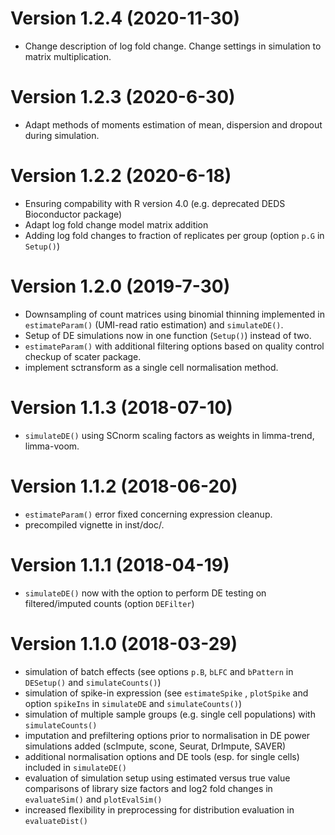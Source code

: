 # Version 1.2.4 (2020-11-30)

* Change description of log fold change.  Change settings in simulation to matrix multiplication.

# Version 1.2.3 (2020-6-30)

* Adapt methods of moments estimation of mean, dispersion and dropout during simulation.

# Version 1.2.2 (2020-6-18)

* Ensuring compability with R version 4.0 (e.g. deprecated DEDS Bioconductor package)
* Adapt log fold change model matrix addition
* Adding log fold changes to fraction of replicates per group (option `p.G` in `Setup()`)

# Version 1.2.0 (2019-7-30)

* Downsampling of count matrices using binomial thinning implemented in `estimateParam()` (UMI-read ratio estimation) and `simulateDE()`.
* Setup of DE simulations now in one function (`Setup()`) instead of two.
* `estimateParam()` with additional filtering options based on quality control checkup of scater package.
* implement sctransform as a single cell normalisation method.

# Version 1.1.3 (2018-07-10)

* `simulateDE()` using SCnorm scaling factors as weights in limma-trend, limma-voom.

# Version 1.1.2 (2018-06-20)

* `estimateParam()` error fixed concerning expression cleanup.
* precompiled vignette in inst/doc/.

# Version 1.1.1 (2018-04-19)

* `simulateDE()` now with the option to perform DE testing on filtered/imputed counts (option `DEFilter`)

# Version 1.1.0 (2018-03-29)

* simulation of batch effects (see options `p.B`, `bLFC` and `bPattern` in `DESetup()` and `simulateCounts()`)
* simulation of spike-in expression (see `estimateSpike` , `plotSpike` and option `spikeIns` in `simulateDE` and `simulateCounts()`)
* simulation of multiple sample groups (e.g. single cell populations) with `simulateCounts()`
* imputation and prefiltering options prior to normalisation in DE power simulations added (scImpute, scone, Seurat, DrImpute, SAVER)
* additional normalisation options and DE tools (esp. for single cells) included in `simulateDE()`
* evaluation of simulation setup using estimated versus true value comparisons of library size factors and log2 fold changes in `evaluateSim()` and `plotEvalSim()`
* increased flexibility in preprocessing for distribution evaluation in `evaluateDist()`

